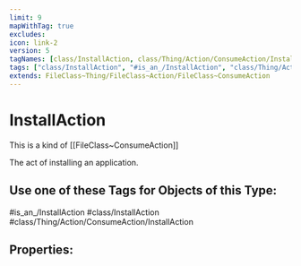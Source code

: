```yaml
---
limit: 9
mapWithTag: true
excludes:
icon: link-2
version: 5
tagNames: [class/InstallAction, class/Thing/Action/ConsumeAction/InstallAction, is_an_/InstallAction, schema-org/InstallAction]
tags: ["class/InstallAction", "#is_an_/InstallAction", "class/Thing/Action/ConsumeAction/InstallAction"]
extends: FileClass~Thing/FileClass~Action/FileClass~ConsumeAction
---
```


# InstallAction
This is a kind of [[FileClass~ConsumeAction]]

The act of installing an application.


## Use one of these Tags for Objects of this Type:

#is_an_/InstallAction
#class/InstallAction
#class/Thing/Action/ConsumeAction/InstallAction

## Properties:


